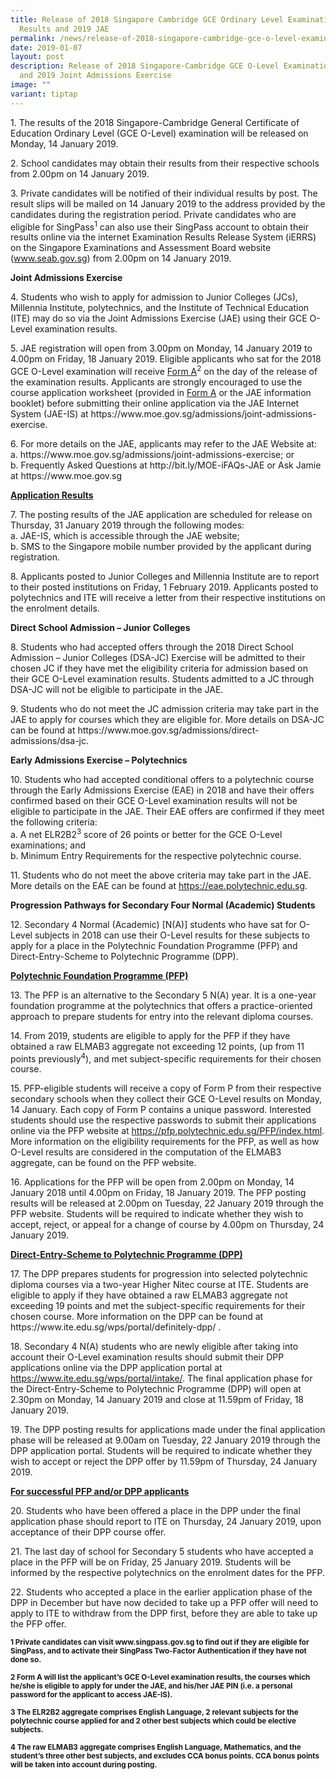 ```yaml
---
title: Release of 2018 Singapore Cambridge GCE Ordinary Level Examination
  Results and 2019 JAE
permalink: /news/release-of-2018-singapore-cambridge-gce-o-level-examination-results-and-2019-jae/
date: 2019-01-07
layout: post
description: Release of 2018 Singapore-Cambridge GCE O-Level Examination Results
  and 2019 Joint Admissions Exercise
image: ""
variant: tiptap
---
```

<p>1. The results of the 2018 Singapore-Cambridge General Certificate of
Education Ordinary Level (GCE O-Level) examination will be released on
Monday, 14 January 2019.</p>
<p>2. School candidates may obtain their results from their respective schools
from 2.00pm on 14 January 2019.</p>
<p>3. Private candidates will be notified of their individual results by
post. The result slips will be mailed on 14 January 2019 to the address
provided by the candidates during the registration period. Private candidates
who are eligible for SingPass<sup>1</sup> can also use their SingPass account
to obtain their results online via the internet Examination Results Release
System (iERRS) on the Singapore Examinations and Assessment Board website
(<a href="https://www.seab.gov.sg/" rel="noopener noreferrer nofollow" target="_blank"><u>www.seab.gov.sg</u></a>)
from 2.00pm on 14 January 2019.</p>
<p><strong>Joint Admissions Exercise</strong>
</p>
<p>4. Students who wish to apply for admission to Junior Colleges (JCs),
Millennia Institute, polytechnics, and the Institute of Technical Education
(ITE) may do so via the Joint Admissions Exercise (JAE) using their GCE
O-Level examination results.</p>
<p>5. JAE registration will open from 3.00pm on Monday, 14 January 2019 to
4.00pm on Friday, 18 January 2019. Eligible applicants who sat for the
2018 GCE O-Level examination will receive <u>Form A</u><sup>2</sup> on the
day of the release of the examination results. Applicants are strongly
encouraged to use the course application worksheet (provided in <u>Form A</u> or
the JAE information booklet) before submitting their online application
via the JAE Internet System (JAE-IS) at https://www.moe.gov.sg/admissions/joint-admissions-exercise.</p>
<p>6. For more details on the JAE, applicants may refer to the JAE Website
at:
<br>a. https://www.moe.gov.sg/admissions/joint-admissions-exercise; or
<br>b. Frequently Asked Questions at http://bit.ly/MOE-iFAQs-JAE or Ask Jamie
at https://www.moe.gov.sg</p>
<p><strong><u>Application Results</u></strong>
</p>
<p>7. The posting results of the JAE application are scheduled for release
on Thursday, 31 January 2019 through the following modes:
<br>a. JAE-IS, which is accessible through the JAE website;
<br>b. SMS to the Singapore mobile number provided by the applicant during
registration.</p>
<p>8. Applicants posted to Junior Colleges and Millennia Institute are to
report to their posted institutions on Friday, 1 February 2019. Applicants
posted to polytechnics and ITE will receive a letter from their respective
institutions on the enrolment details.</p>
<p><strong>Direct School Admission – Junior Colleges</strong>
</p>
<p>8. Students who had accepted offers through the 2018 Direct School Admission
– Junior Colleges (DSA-JC) Exercise will be admitted to their chosen JC
if they have met the eligibility criteria for admission based on their
GCE O-Level examination results. Students admitted to a JC through DSA-JC
will not be eligible to participate in the JAE.</p>
<p>9. Students who do not meet the JC admission criteria may take part in
the JAE to apply for courses which they are eligible for. More details
on DSA-JC can be found at https://www.moe.gov.sg/admissions/direct-admissions/dsa-jc.</p>
<p><strong>Early Admissions Exercise – Polytechnics</strong>
</p>
<p>10. Students who had accepted conditional offers to a polytechnic course
through the Early Admissions Exercise (EAE) in 2018 and have their offers
confirmed based on their GCE O-Level examination results will not be eligible
to participate in the JAE. Their EAE offers are confirmed if they meet
the following criteria:
<br>a. A net ELR2B2<sup>3</sup> score of 26 points or better for the GCE O-Level
examinations; and
<br>b. Minimum Entry Requirements for the respective polytechnic course.</p>
<p>11. Students who do not meet the above criteria may take part in the JAE.
More details on the EAE can be found at <a href="https://eae.polytechnic.edu.sg" rel="noopener noreferrer nofollow" target="_blank">https://eae.polytechnic.edu.sg</a>.</p>
<p><strong>Progression Pathways for Secondary Four Normal (Academic) Students</strong>
</p>
<p>12. Secondary 4 Normal (Academic) [N(A)] students who have sat for O-Level
subjects in 2018 can use their O-Level results for these subjects to apply
for a place in the Polytechnic Foundation Programme (PFP) and Direct-Entry-Scheme
to Polytechnic Programme (DPP).</p>
<p><strong><u>Polytechnic Foundation Programme (PFP)</u></strong>
</p>
<p>13. The PFP is an alternative to the Secondary 5 N(A) year. It is a one-year
foundation programme at the polytechnics that offers a practice-oriented
approach to prepare students for entry into the relevant diploma courses.</p>
<p>14. From 2019, students are eligible to apply for the PFP if they have
obtained a raw ELMAB3 aggregate not exceeding 12 points, (up from 11 points
previously<sup>4</sup>), and met subject-specific requirements for their
chosen course.</p>
<p>15. PFP-eligible students will receive a copy of Form P from their respective
secondary schools when they collect their GCE O-Level results on Monday,
14 January. Each copy of Form P contains a unique password. Interested
students should use the respective passwords to submit their applications
online via the PFP website at <a href="https://pfp.polytechnic.edu.sg/PFP/index.html" rel="noopener noreferrer nofollow" target="_blank">https://pfp.polytechnic.edu.sg/PFP/index.html</a>.
More information on the eligibility requirements for the PFP, as well as
how O-Level results are considered in the computation of the ELMAB3 aggregate,
can be found on the PFP website.</p>
<p>16. Applications for the PFP will be open from 2.00pm on Monday, 14 January
2018 until 4.00pm on Friday, 18 January 2019. The PFP posting results will
be released at 2.00pm on Tuesday, 22 January 2019 through the PFP website.
Students will be required to indicate whether they wish to accept, reject,
or appeal for a change of course by 4.00pm on Thursday, 24 January 2019.</p>
<p><strong><u>Direct-Entry-Scheme to Polytechnic Programme (DPP)</u></strong>
</p>
<p>17. The DPP prepares students for progression into selected polytechnic
diploma courses via a two-year Higher Nitec course at ITE. Students are
eligible to apply if they have obtained a raw ELMAB3 aggregate not exceeding
19 points and met the subject-specific requirements for their chosen course.
More information on the DPP can be found at https://www.ite.edu.sg/wps/portal/definitely-dpp/
.</p>
<p>18. Secondary 4 N(A) students who are newly eligible after taking into
account their O-Level examination results should submit their DPP applications
online via the DPP application portal at <a href="https://www.ite.edu.sg/wps/portal/intake/" rel="noopener noreferrer nofollow" target="_blank">https://www.ite.edu.sg/wps/portal/intake/</a>.
The final application phase for the Direct-Entry-Scheme to Polytechnic
Programme (DPP) will open at 2.30pm on Monday, 14 January 2019 and close
at 11.59pm of Friday, 18 January 2019.</p>
<p>19. The DPP posting results for applications made under the final application
phase will be released at 9.00am on Tuesday, 22 January 2019 through the
DPP application portal. Students will be required to indicate whether they
wish to accept or reject the DPP offer by 11.59pm of Thursday, 24 January
2019.</p>
<p><strong><u>For successful PFP and/or DPP applicants</u></strong>
</p>
<p>20. Students who have been offered a place in the DPP under the final
application phase should report to ITE on Thursday, 24 January 2019, upon
acceptance of their DPP course offer.</p>
<p>21. The last day of school for Secondary 5 students who have accepted
a place in the PFP will be on Friday, 25 January 2019. Students will be
informed by the respective polytechnics on the enrolment dates for the
PFP.</p>
<p>22. Students who accepted a place in the earlier application phase of
the DPP in December but have now decided to take up a PFP offer will need
to apply to ITE to withdraw from the DPP first, before they are able to
take up the PFP offer.</p>
<p><strong><sub>1 Private candidates can visit </sub><a href="www.singpass.gov.sg" rel="noopener noreferrer nofollow" target="_blank"><sub>www.singpass.gov.sg</sub></a><sub> to find out if they are eligible for SingPass, and to activate their SingPass Two-Factor Authentication if they have not done so.</sub></strong>
</p>
<p><strong><sub>2 Form A will list the applicant’s GCE O-Level examination results, the courses which he/she is eligible to apply for under the JAE, and his/her JAE PIN (i.e. a personal password for the applicant to access JAE-IS).</sub></strong>
</p>
<p><strong><sub>3 The ELR2B2 aggregate comprises English Language, 2 relevant subjects for the polytechnic course applied for and 2 other best subjects which could be elective subjects.</sub></strong>
</p>
<p><strong><sub>4 The raw ELMAB3 aggregate comprises English Language, Mathematics, and the student’s three other best subjects, and excludes CCA bonus points. CCA bonus points will be taken into account during posting.</sub></strong>
</p>
<p></p>